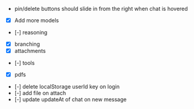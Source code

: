 - pin/delete buttons should slide in from the right when chat is hovered
- [x] Add more models
- [-] reasoning
- [x] branching
- [x] attachments
- [-] tools
- [x] pdfs
- [-] delete localStorage userId key on login
- [-] add file on attach
- [-] update updateAt of chat on new message
